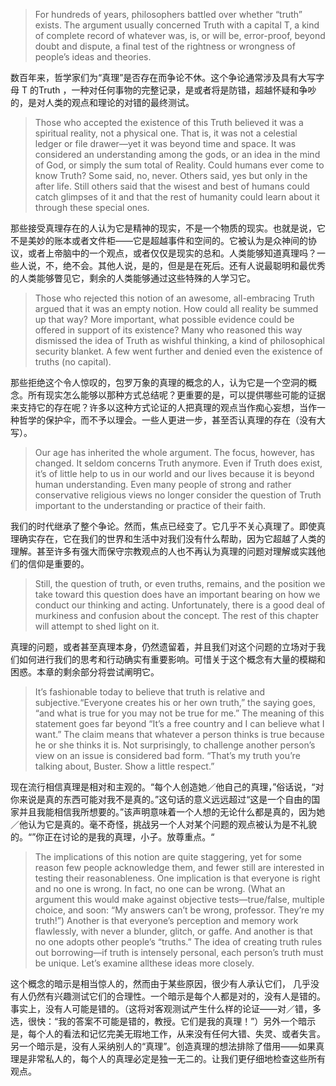 > For hundreds of years, philosophers battled over whether “truth” exists. The argument usually concerned Truth with a capital T, a kind of complete record of whatever was, is, or will be, error-proof, beyond doubt and dispute, a final test of the rightness or wrongness of people’s ideas and theories.

数百年来，哲学家们为“真理”是否存在而争论不休。这个争论通常涉及具有大写字母 T 的Truth ，一种对任何事物的完整记录，是或者将是防错，超越怀疑和争吵的，是对人类的观点和理论的对错的最终测试。

> Those who accepted the existence of this Truth believed it was a spiritual reality, not a physical one. That is, it was not a celestial ledger or file drawer—yet it was beyond time and space. It was considered an understanding among the gods, or an idea in the mind of God, or simply the sum total of Reality. Could humans ever come to know Truth? Some said, no, never. Others said, yes but only in the after life. Still others said that the wisest and best of humans could catch glimpses of it and that the rest of humanity could learn about it through these special ones.

那些接受真理存在的人认为它是精神的现实，不是一个物质的现实。也就是说，它不是美妙的账本或者文件柜——它是超越事件和空间的。它被认为是众神间的协议，或者上帝脑中的一个观点，或者仅仅是现实的总和。人类能够知道真理吗？一些人说，不，绝不会。其他人说，是的，但是是在死后。还有人说最聪明和最优秀的人类能够瞥见它，剩余的人类能够通过这些特殊的人学习它。

> Those who rejected this notion of an awesome, all-embracing Truth argued that it was an empty notion. How could all reality be summed up that way? More important, what possible evidence could be offered in support of its existence? Many who reasoned this way dismissed the idea of Truth as wishful thinking, a kind of philosophical security blanket. A few went further and denied even the existence of truths \(no capital\).

那些拒绝这个令人惊叹的，包罗万象的真理的概念的人，认为它是一个空洞的概念。所有现实怎么能够以那种方式总结呢？更重要的是，可以提供哪些可能的证据来支持它的存在呢？许多以这种方式论证的人把真理的观点当作痴心妄想，当作一种哲学的保护伞，而不予以理会。一些人更进一步，甚至否认真理的存在（没有大写）。

> Our age has inherited the whole argument. The focus, however, has changed. It seldom concerns Truth anymore. Even if Truth does exist, it’s of little help to us in our world and our lives because it is beyond human understanding. Even many people of strong and rather conservative religious views no longer consider the question of Truth important to the understanding or practice of their faith.

我们的时代继承了整个争论。然而，焦点已经变了。它几乎不关心真理了。即使真理确实存在，它在我们的世界和生活中对我们没有什么帮助，因为它超越了人类的理解。甚至许多有强大而保守宗教观点的人也不再认为真理的问题对理解或实践他们的信仰是重要的。

> Still, the question of truth, or even truths, remains, and the position we take toward this question does have an important bearing on how we conduct our thinking and acting. Unfortunately, there is a good deal of murkiness and confusion about the concept. The rest of this chapter will attempt to shed light on it.

真理的问题，或者甚至真理本身，仍然遗留着，并且我们对这个问题的立场对于我们如何进行我们的思考和行动确实有重要影响。可惜关于这个概念有大量的模糊和困惑。本章的剩余部分将尝试阐明它。

> It’s fashionable today to believe that truth is relative and subjective.“Everyone creates his or her own truth,” the saying goes, “and what is true for you may not be true for me.” The meaning of this statement goes far beyond “It’s a free country and I can believe what I want.” The claim means that whatever a person thinks is true because he or she thinks it is. Not surprisingly, to challenge another person’s view on an issue is considered bad form. “That’s my truth you’re talking about, Buster. Show a little respect.”

现在流行相信真理是相对和主观的。“每个人创造她／他自己的真理，”俗话说，“对你来说是真的东西可能对我不是真的。”这句话的意义远远超过“这是一个自由的国家并且我能相信我所想要的。”该声明意味着一个人想的无论什么都是真的，因为她／他认为它是真的。毫不奇怪，挑战另一个人对某个问题的观点被认为是不礼貌的。“”你正在讨论的是我的真理，小子。放尊重点。“

> The implications of this notion are quite staggering, yet for some reason few people acknowledge them, and fewer still are interested in testing their reasonableness. One implication is that everyone is right and no one is wrong. In fact, no one can be wrong. \(What an argument this would make against objective tests—true\/false, multiple choice, and soon: “My answers can’t be wrong, professor. They’re my truth!”\) Another is that everyone’s perception and memory work flawlessly, with never a blunder, glitch, or gaffe. And another is that no one adopts other people’s “truths.” The idea of creating truth rules out borrowing—if truth is intensely personal, each person’s truth must be unique. Let’s examine allthese ideas more closely.

这个概念的暗示是相当惊人的，然而由于某些原因，很少有人承认它们， 几乎没有人仍然有兴趣测试它们的合理性。一个暗示是每个人都是对的，没有人是错的。事实上，没有人可能是错的。（这将对客观测试产生什么样的论证——对／错，多选，很快：“我的答案不可能是错的，教授。它们是我的真理！”）另外一个暗示是，每个人的看法和记忆完美无瑕地工作，从来没有任何大错、失灵、或者失言。另一个暗示是，没有人采纳别人的“真理”。创造真理的想法排除了借用——如果真理是非常私人的，每个人的真理必定是独一无二的。让我们更仔细地检查这些所有观点。

